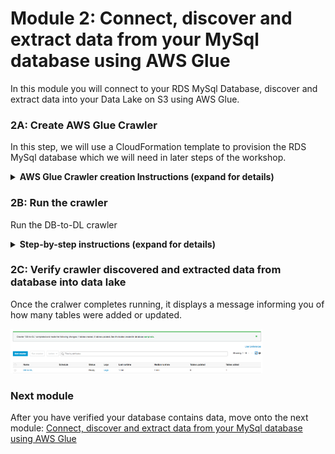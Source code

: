 # Module 2: Connect, discover and extract data from your MySql database using AWS Glue

In this module you will connect to your RDS MySql Database, discover and extract data into your Data Lake on S3 using AWS Glue.



### 2A: Create AWS Glue Crawler 

In this step, we will use a CloudFormation template to provision the RDS MySql database which we will need in later steps of the workshop.



<details>
<summary><strong>AWS Glue Crawler creation Instructions (expand for details)</strong></summary><p>

1. Go to [AWS Glue](https://console.aws.amazon.com/glue/home?region=us-east-1) on the console.

1. On the left pane, select **Crawlers** then Click **Add Crawler** .

1. Enter a ```DB-to-DL``` as **Crawler name** and click **Next** .

1. On the Add a data store page, click on the dropdown and select **JDBC** on the **Choose a data store** option and click **Add connection**.

1. On the Add connection page, enter ```RDSMySql``` as **Name** and **JDBC** as **Connection type** .
	For the JDBC URL, enter ```jdbc:mysql://endpoint:3306/MyDatabase``` and replace endpoint with your database endpoint.

1. Enter the database username and password. 

1. From the dropdown menu, select the VPC where your RDS instance is.

1. From the drop down menu, select the one of the subnet your RDS instance uses. (Check the **details** section of the RDS instance page on the AWS Console for this information).

1. For security group, select one or more the Security groups that allows access to the data store in your VPC. Ensure the security group defined to allow **Security Group - Inbound** to your RDS instance is selected. This security group can be found on the **details** section of the RDS instance page on the AWS Console.Then click **Add**

1. This takes you back to the Add Crawler wizard. On the Add a data store page, enter ```MyDatabase``` in the include path field then click **Next**

1. Select **NO** on the Add another data store page the click **Next**

1. On the **Choose an IAM** role page, Click on the IAM role dropdown and select an existing role which has AWSGlueServiceRole and access to your data stores. If you don't have an existing role with these policies, you can create on from the IAM console by clicking the IAM console link on Choose an IAM role page. This will the IAM console on a new tab. After creating the role, you need to click the reload icon next to the IAM role drop down to display your newly created role.

	Select the the role and click **Next**

1. On the **Create a schedule for this crawler** page, select Run on Demand on the Frequency dropdown and click **Next**

1. On the Configure the crawler's output page, select the database (in your data lake) that you want the extracted data to be stored. You can create a new database here if you want. 

1. Enter a prefix for the tables created so you can easily recognise them. You can enter ```rds_mysql_```

1. Review the entries and click **Finish** to complete the crawler creation.

	You can test that your connection is properly configured by clicking the **Connections** menu on the left of the AWS Glue console page, selecting the checkbox next to your newly created Connection then click the **Test Connection** button. The test will take a few minutes and you will be informed if connection to your RDS instance from AWS Glue is successful or not. 



</p></details>


### 2B: Run the crawler

Run the DB-to-DL crawler

<details>
<summary><strong>Step-by-step instructions (expand for details)</strong></summary><p>

1. On the [Crawlers page](https://console.aws.amazon.com/glue/home?region=us-east-1#catalog:tab=crawlers), select the checkbox next to your newly created crawler and click the **Run crawler** button. If all the configuration is correct, the status of the crawler should change to **starting**

1. Copy, paste and run the query on your SQL Client to create a table and load it with data.   

</details>



### 2C: Verify crawler discovered and extracted data from database into data lake

Once the cralwer completes running, it displays a message informing you of how many tables were added or updated. 

<img src="images/crawlerRun.png" width="80%">
 

### Next module


After you have verified your database contains data, move onto the next module: [Connect, discover and extract data from your MySql database using AWS Glue](2_ExtractDataWithGlue)

